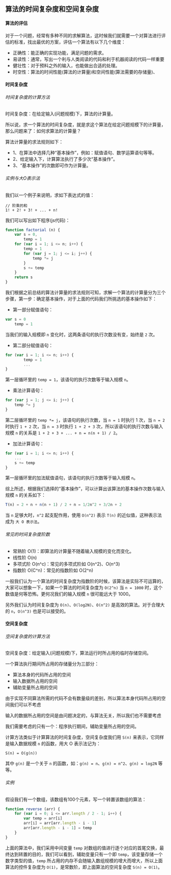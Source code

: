 ## 算法的时间复杂度和空间复杂度

#### 算法的评估

对于一个问题，经常有多种不同的求解算法，这时候我们就需要一个对算法进行评估的标准，找出最优的方案，评估一个算法有以下几个维度：

* 正确性：能正确的实现功能，满足问题的需求。
* 易读性：通常，写出一个利与人类阅读的代码和利于机器阅读的代码一样重要
* 健壮性：对于预料之外的输入，也能做出合适的处理。
* 时空性：算法的时间性能(算法的计算量)和空间性能(算法需要的存储量)、

#### 时间复杂度

###### 时间复杂度的计算方法

时间复杂度：在给定输入(问题规模)下，算法的计算量。

所以说，求一个算法的时间复杂度，就是求这个算法在给定问题规模下的计算量，那么问题来了：如何求算法的计算量？

算法计算量的求法规则如下：

* 1、在算法中选择几种“基本操作”，例如：赋值语句、数学运算语句等等。
* 2、给定输入下，计算算法执行了多少次“基本操作”。
* 3、“基本操作”的次数即可作为计算量。

###### 实例与大O表示法

我们以一个例子来说明，求如下表达式的值：

```
// 阶乘的和
1! + 2! + 3! + ... + n!
```

我们可以写出如下程序(js代码)：

```js
function factorial (n) {
    var s = 0,
        temp = 1
    for (var i = 1; i <= n; i++) {
        temp = 1
        for (var j = 1; j <= i; j++) {
            temp *= j
        }
        s += temp
    }
    return s
}
```

我们根据之前总结的算法计算量的求法规则可知，求解一个算法的计算量分为三个步骤，第一步：确定基本操作，对于上面的代码我们所挑选的基本操作如下：


* 第一部分赋值语句：
```js
var s = 0
    temp = 1
```

当我们的输入规模即 `n` 变化时，这两条语句的执行次数没有变，始终是 `2` 次。

* 第二部分赋值语句：
```js
for (var i = 1; i <= n; i++) {
        temp = 1
        ...
}
```
第一层循环里的 `temp = 1`，该语句的执行次数等于输入规模 `n`。

* 乘法计算语句：

```js
for (var j = 1; j <= i; j++) {
    temp *= j
}
```

第二层循环里的 `temp *= j`，该语句的执行次数，当 `n = 1` 时执行 1 次，当 `n = 2` 时执行 `1 + 2` 次，当 `n = 3` 时执行 `1 + 2 + 3` 次，所以该语句的执行次数与输入规模 `n` 的关系是 `1 + 2 + 3 + ... + n = n(n + 1) / 2`。

* 加法计算语句：
```js
for (var i = 1; i <= n; i++) {
    ...
    s += temp
}
```
第一层循环里的加法赋值语句，该语句的执行次数等于输入规模 `n`。

综上所述，根据我们选择的“基本操作”，可以计算出该算法的基本操作次数与输入规模 `n` 的关系如下：

```js
T(n) = 2 + n + n(n + 1) / 2 + n = 1/2n^2 + 3/2n + 2
```

当 `n` 足够大时，`n^2` 起支配作用，使用 `O(n^2)` 表示 `T(n)` 的近似值，这种表示法成为 `大 O 表示法`。

###### 常见的时间复杂度阶数

* 常熟阶 O(1)：即算法的计算量不随着输入规模的变化而变化。
* 线性阶 O(n)
* 多项式阶 O(n^c)：常见的多项式阶如 O(n^2)、O(n^3)
* 指数阶 O(C^n)：常见的指数阶如 O(2^n)

一般我们认为一个算法的时间复杂度为指数阶的时候，该算法是实际不可运算的，大家可以想象一下，如果一个算法的时间复杂度为 `O(2^n)` 当 `n = 1000` 时，这个数值是何等恐怖。更何况我们的输入规模 `n` 很可能远大于 1000。

另外我们认为时间复杂度为 `O(n)`、`O(log2N)`、`O(n^2)` 是高效的算法。对于合理大的 `n`，`O(n^3)` 也是可以接受的。

#### 空间复杂度

###### 空间复杂度的计算方法

空间复杂度：给定输入(问题规模)下，算法运行时所占用的临时存储空间。

一个算法执行期间所占用的存储量分为三部分：

* 算法本身的代码所占用的空间
* 输入数据所占用的空间
* 辅助变量所占用的空间

由于实现不同算法所需的代码不会有数量级的差别，所以算法本身代码所占用的空间我们可以不考虑

输入的数据所占用的空间是由问题决定的，与算法无关，所以我们也不需要考虑

我们需要考虑的只有一个：程序执行期间，辅助变量所占用的空间。

计算方法类似于计算算法的时间复杂度，空间复杂度我们用 `S(n)` 来表示，它同样是输入数据规模 `n` 的函数，用大 O 表示法记为：

```
S(n) = O(g(n))
```

其中 `g(n)` 是一个关于 `n` 的函数，如：`g(n) = n`、`g(n) = n^2`、`g(n) = log2N` 等等。

###### 实例

假设我们有一个数组，该数组有100个元素，写一个转置该数组的算法：

```js
function reverse (arr) {
    for (var i = 0; i <= arr.length / 2 - 1; i++) {
        var temp = arr[i]
        arr[i] = arr[arr.length - i - 1]
        arr[arr.length - i - 1] = temp
    }
}
```

上面的算法中，我们采用中间变量 `temp` 对数组的值进行逐个对应的首尾交换，最终达到转置的目的，我们可以看到，辅助变量只有一个即 `temp`，该变量存储一个数字类型的值，`temp` 所占用的内存不会随输入数组规模的增大而增大，所以上面算法的控件复杂度为 `O(1)`，是常数阶，即上面算法的空间复杂度 `S(n) = O(1)`。